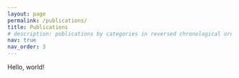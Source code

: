 ```yaml
---
layout: page
permalink: /publications/
title: Publications
# description: publications by categories in reversed chronological order. generated by jekyll-scholar.
nav: true
nav_order: 3
---
```


Hello, world!
